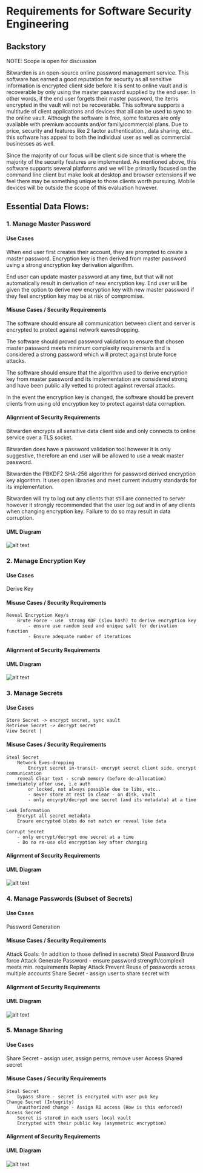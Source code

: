 # Requirements for Software Security Engineering

## Backstory

NOTE: Scope is open for discussion 

Bitwarden is an open-source online password management service. This software has earned a good reputation for security as all sensitive information is encrypted client side before it is sent to online vault and is recoverable by only using the master password supplied by the end user. In other words, if the end user forgets their master password, the items encrypted in the vault will not be recoverable. This software supports a multitude of client applications and devices that all can be used to sync to the online vault. Although the software is free, some features  are only available with premium accounts and/or family/commercial plans. Due to price, security and features like 2 factor authentication., data sharing, etc.. this software has appeal to both the individual user as well as commercial businesses as well. 

Since the majority of our focus will be client side since that is where the majority of the security features are implemented. As mentioned above, this software supports several platforms and we will be primarily focused on the command line client but make look at desktop and browser extensions if we feel there may be something unique to those clients worth pursuing. Mobile devices will be outside the scope of this evaluation however. 


## Essential Data Flows: 

### 1. Manage Master Password 

#### Use Cases

When end user first creates their account, they are prompted to create a master password. Encryption key is then derived from master password using a strong encryption key derivation algorithm.

End user can update master password at any time, but that will not automatically result in derivation of new encryption key. End user will be given the option to derive new encryption key with new master password if they feel encryption key may be at risk of compromise.

#### Misuse Cases / Security Requirements

The software should ensure all communication between client and server is encrypted to protect against network eavesdropping.

The software should proved password validation to ensure that chosen master password meets minimum complexity requirements and is considered a strong password which will protect against brute force attacks.

The software should ensure that the algorithm used to derive encryption key from master password and its implementation are considered strong and have been public ally vetted to protect against reversal attacks.

In the event the encryption key is changed, the software should be prevent clients from using old encryption key to protect against data corruption. 


#### Alignment of Security Requirements

Bitwarden encrypts all sensitive data client side and only connects to online service over a TLS socket.

Bitwarden does have a password validation tool however it is only suggestive, therefore an end user will be allowed to use a weak master password.

Bitwarden the PBKDF2 SHA-256 algorithm for password derived encryption key algorithm. It uses open libraries and meet current industry standards for its implementation.

Bitwarden will try to log out any clients that still are connected to server however it strongly recommended that the user log out and in of any clients when changing encryption key. Failure to do so may result in data corruption.

#### UML Diagram

![alt text](Images/Use%20Cases-Master%20Password.png)

### 2. Manage Encryption Key 

#### Use Cases
Derive Key

#### Misuse Cases / Security Requirements
	Reveal Encryption Key/s
		Brute Force	- use  strong KDF (slow hash) to derive encryption key
			- ensure use random seed and unique salt for derivation function
			- Ensure adequate number of iterations


#### Alignment of Security Requirements


#### UML Diagram

![alt text](Images/Use%20Cases-Key%20Encryption%20Key.png)

### 3. Manage Secrets

#### Use Cases
	Store Secret -> encrypt secret, sync vault
	Retrieve Secret -> decrypt secret
	View Secret |

#### Misuse Cases / Security Requirements
	Steal Secret
		Network Eves-dropping
			Encrypt secret in-transit- encrypt secret client side, encrypt communication
		reveal Clear text - scrub memory (before de-allocation) immediately after use, i.e auth 
			or locked, not always possible due to libs, etc..
			- never store at rest in clear - on disk, vault
			- only encyrpt/decrypt one secret (and its metadata) at a time
	
	Leak Information
		Encrypt all secret metadata
		Ensure encrypted blobs do not match or reveal like data
		
	Corrupt Secret	
		- only encrypt/decrypt one secret at a time
		- Do no re-use old encryption key after changing

#### Alignment of Security Requirements


#### UML Diagram
![alt text](Images/Use%20Cases-Secrets.png)

### 4. Manage Passwords (Subset of Secrets) 

#### Use Cases
Password Generation

#### Misuse Cases / Security Requirements
Attack Goals: (In addition to those defined in secrets)
	Steal Password
		Brute force Attack
			Generate Password - ensure password strength/complexit meets min. requirements
		Replay Attack
			Prevent Reuse of passwords across multiple accounts	Share Secret - assign user to share secret with



#### Alignment of Security Requirements


#### UML Diagram
![alt text](Images/Use%20Cases-Passwords.png)

### 5. Manage Sharing 

#### Use Cases
  Share Secret - assign user, assign perms, remove user
	Access Shared secret

#### Misuse Cases / Security Requirements
	Steal Secret 
		bypass share - secret is encrypted with user pub key
	Change Secret (Integrity)
		Unauthorized change - Assign RO access (How is this enforced)
	Access Secret
		Secret is stored in each users local vault
		Encrypted with their public key (asymmetric encryption)

#### Alignment of Security Requirements


#### UML Diagram
![alt text](Images/Use%20Cases-Sharing.png)
